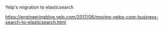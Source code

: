 Yelp's migration to elasticsearch

https://engineeringblog.yelp.com/2017/06/moving-yelps-core-business-search-to-elasticsearch.html
